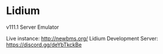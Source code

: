 # Lidium
v111.1 Server Emulator

Live instance: http://newbms.org/
Lidium Development Server: https://discord.gg/deYbTkckBe

